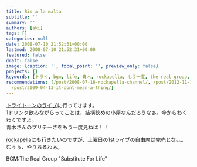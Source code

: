 ```yaml
---
title: Ris a la malta
subtitle: ''
summary: ''
authors: [aki]
tags: []
categories: null
date: 2008-07-10 21:52:31+00:00
lastmod: 2008-07-10 21:52:31+00:00
featured: false
draft: false
image: {caption: '', focal_point: '', preview_only: false}
projects: []
keywords: [トライ, bgm, life, 青木, rockapella, もう一度, the real group, ライブ, こと, ｒｙ]
recommendations: [/post/2008-07-16-rockapella-channel/, /post/2012-11-17-11-slash-28nithe-real-groupnoniyuarubamugachu-ru/,
  /post/2009-04-13-it-dont-mean-a-thing/]
---
```

[トライトーンのライブ](http://www.tasaku.com/sb/schedule.cgi?mode=detail&y=2008&m=08&id=12)に行ってきます。  
1ドリンク飲みながらってことは、結構狭めの小屋なんだろうなぁ。今からわくわくですよ。  
青木さんのプリチーさをもう一度見ねば！！  
  
[rockapella](http://www.billboard-live.com/pg/shop/show/index.php?mode=detail1&event=6459&shop=1)にも行きたいのですが、土曜日の1stライブの自由席は完売とな。。。  
むぅぅ、やりおるわぁ。  
  
BGM:The Real Group "Substitute For Life"



